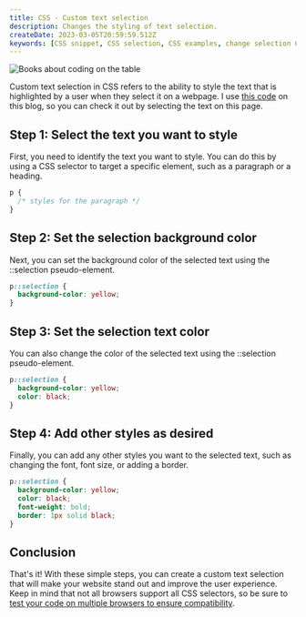 ```yaml
---
title: CSS - Custom text selection
description: Changes the styling of text selection.
createDate: 2023-03-05T20:59:59.512Z
keywords: [CSS snippet, CSS selection, CSS examples, change selection CSS]
---
```


<Image src="css-hero.jpg" alt="Books about coding on the table" />

Custom text selection in CSS refers to the ability to style the text that is highlighted by a user when they select it
on a webpage. I use [this code](https://github.com/Shramkoweb/Portfolio/blob/develop/styles/globals.css#L5) on this blog, so you can check it out by selecting the text on this page.

## Step 1: Select the text you want to style

First, you need to identify the text you want to style. You can do this by using a CSS selector to target a specific
element, such as a paragraph or a heading.

```css
p {
  /* styles for the paragraph */
}
```

## Step 2: Set the selection background color

Next, you can set the background color of the selected text using the ::selection pseudo-element.

```css
p::selection {
  background-color: yellow;
}
```

## Step 3: Set the selection text color

You can also change the color of the selected text using the ::selection pseudo-element.

```css
p::selection {
  background-color: yellow;
  color: black;
}
```

## Step 4: Add other styles as desired

Finally, you can add any other styles you want to the selected text, such as changing the font, font size, or adding a
border.

```css
p::selection {
  background-color: yellow;
  color: black;
  font-weight: bold;
  border: 1px solid black;
}
```

## Conclusion

That's it! With these simple steps, you can create a custom text selection that will make your website stand out and
improve the user experience. Keep in mind that not all browsers support all CSS selectors, so be sure to [test your code
on multiple browsers to ensure compatibility](/blog/cross-browser-testing).

